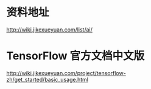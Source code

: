 # 资料地址
http://wiki.jikexueyuan.com/list/ai/

# TensorFlow 官方文档中文版
http://wiki.jikexueyuan.com/project/tensorflow-zh/get_started/basic_usage.html